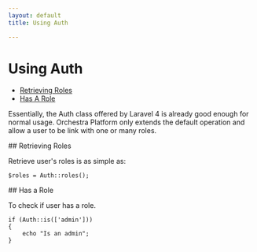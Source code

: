 ```yaml
---
layout: default
title: Using Auth

---
```


Using Auth
==============

* [Retrieving Roles](#retrieving-roles)
* [Has A Role](#check-role)

<article id="introduction">

Essentially, the Auth class offered by Laravel 4 is already good enough for normal usage. Orchestra Platform only extends the default operation and allow a user to be link with one or many roles.

</article> 

<article id="retrieving-roles">
## Retrieving Roles

Retrieve user's roles is as simple as:

	$roles = Auth::roles();

</article>

<article id="check-role">
## Has a Role

To check if user has a role.

	if (Auth::is(['admin']))
	{
		echo "Is an admin";
	}

</article>

